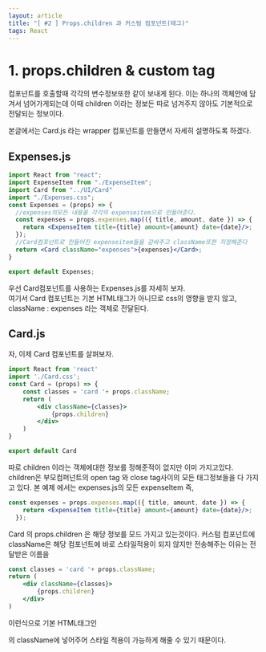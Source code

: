 ```yaml
---
layout: article
title: "[ #2 ] Props.children 과 커스텀 컴포넌트(태그)"
tags: React
---
```


# 1. props.children & custom tag

컴포넌트를 호출할때 각각의 변수정보또한 같이 보내게 된다. 이는 하나의 객체안에 담겨서 넘어가게되는데
이때 children 이라는 정보든 따로 넘겨주지 않아도 기본적으로 전달되는 정보이다.

본글에서는 Card.js 라는 wrapper 컴포넌트를 만들면서 자세히 설명하도록 하겠다.


## Expenses.js
~~~jsx
import React from "react";
import ExpenseItem from "./ExpenseItem";
import Card from "../UI/Card"
import "./Expenses.css";
const Expenses = (props) => {
  //expenses의모든 내용을 각각의 expenseitem으로 만들어준다.
  const expenses = props.expenses.map(({ title, amount, date }) => {
    return <ExpenseItem title={title} amount={amount} date={date}/>;
  });
  //Card컴포넌트로 만들어진 expenseitem들을 감싸주고 className또한 지정해준다
  return <Card className="expenses">{expenses}</Card>;
}

export default Expenses;

~~~
우선 Card컴포넌트를 사용하는 Expenses.js를 자세히 보자. <br>
여기서 Card 컴포넌트는 기본 HTML태그가 아니므로 css의 영향을 받지 않고, className : expenses 라는 객체로 전달된다.


## Card.js

자, 이제 Card 컴포넌트를 살펴보자.

~~~jsx
import React from 'react'
import './Card.css';
const Card = (props) => {
    const classes = 'card '+ props.className;
    return (
        <div className={classes}>
            {props.children}
        </div>
    )
}

export default Card
~~~

따로 children 이라는 객체에대한 정보를 정해준적이 없지만 이미 가지고있다. children은 부모컴퍼넌트의 
open tag 와 close tag사이의 모든 태그정보들을 다 가지고 있다. 본 예제 에서는  expenses.js의 모든 expenseItem 즉,

~~~jsx
const expenses = props.expenses.map(({ title, amount, date }) => {
    return <ExpenseItem title={title} amount={amount} date={date}/>;
  });
~~~
Card 의 props.children 은 해당 정보를 모드 가지고 있는것이다. 
커스텀 컴포넌트에 className은 해당 컴포넌트에 바로 스타일적용이 되지 않지만 전송해주는 이유는 전달받은 이름을

~~~jsx
const classes = 'card '+ props.className;
return (
    <div className={classes}>
        {props.children}
    </div>
)
~~~
이런식으로 기본 HTML태그인 <div> 의 className에 넣어주어 스타일 적용이 가능하게 해줄 수 있기 때문이다.